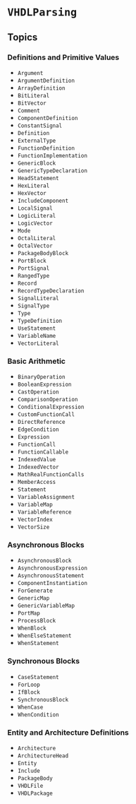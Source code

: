 # ``VHDLParsing``

## Topics

### Definitions and Primitive Values
- ``Argument``
- ``ArgumentDefinition``
- ``ArrayDefinition``
- ``BitLiteral``
- ``BitVector``
- ``Comment``
- ``ComponentDefinition``
- ``ConstantSignal``
- ``Definition``
- ``ExternalType``
- ``FunctionDefinition``
- ``FunctionImplementation``
- ``GenericBlock``
- ``GenericTypeDeclaration``
- ``HeadStatement``
- ``HexLiteral``
- ``HexVector``
- ``IncludeComponent``
- ``LocalSignal``
- ``LogicLiteral``
- ``LogicVector``
- ``Mode``
- ``OctalLiteral``
- ``OctalVector``
- ``PackageBodyBlock``
- ``PortBlock``
- ``PortSignal``
- ``RangedType``
- ``Record``
- ``RecordTypeDeclaration``
- ``SignalLiteral``
- ``SignalType``
- ``Type``
- ``TypeDefinition``
- ``UseStatement``
- ``VariableName``
- ``VectorLiteral``

### Basic Arithmetic
- ``BinaryOperation``
- ``BooleanExpression``
- ``CastOperation``
- ``ComparisonOperation``
- ``ConditionalExpression``
- ``CustomFunctionCall``
- ``DirectReference``
- ``EdgeCondition``
- ``Expression``
- ``FunctionCall``
- ``FunctionCallable``
- ``IndexedValue``
- ``IndexedVector``
- ``MathRealFunctionCalls``
- ``MemberAccess``
- ``Statement``
- ``VariableAssignment``
- ``VariableMap``
- ``VariableReference``
- ``VectorIndex``
- ``VectorSize``


### Asynchronous Blocks
- ``AsynchronousBlock``
- ``AsynchronousExpression``
- ``AsynchronousStatement``
- ``ComponentInstantiation``
- ``ForGenerate``
- ``GenericMap``
- ``GenericVariableMap``
- ``PortMap``
- ``ProcessBlock``
- ``WhenBlock``
- ``WhenElseStatement``
- ``WhenStatement``

### Synchronous Blocks
- ``CaseStatement``
- ``ForLoop``
- ``IfBlock``
- ``SynchronousBlock``
- ``WhenCase``
- ``WhenCondition``

### Entity and Architecture Definitions
- ``Architecture``
- ``ArchitectureHead``
- ``Entity``
- ``Include``
- ``PackageBody``
- ``VHDLFile``
- ``VHDLPackage``
